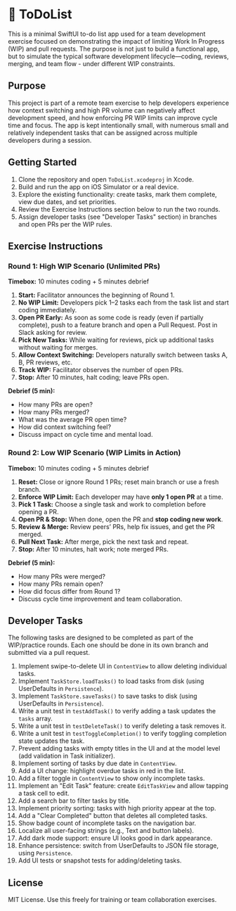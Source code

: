 # 📝 ToDoList

This is a minimal SwiftUI to-do list app used for a team development exercise focused on demonstrating the impact of limiting Work In Progress (WIP) and pull requests. The purpose is not just to build a functional app, but to simulate the typical software development lifecycle—coding, reviews, merging, and team flow - under different WIP constraints.

## Purpose

This project is part of a remote team exercise to help developers experience how context switching and high PR volume can negatively affect development speed, and how enforcing PR WIP limits can improve cycle time and focus. The app is kept intentionally small, with numerous small and relatively independent tasks that can be assigned across multiple developers during a session.

## Getting Started

1. Clone the repository and open `ToDoList.xcodeproj` in Xcode.
2. Build and run the app on iOS Simulator or a real device.
3. Explore the existing functionality: create tasks, mark them complete, view due dates, and set priorities.
4. Review the Exercise Instructions section below to run the two rounds.
5. Assign developer tasks (see "Developer Tasks" section) in branches and open PRs per the WIP rules.

## Exercise Instructions

### Round 1: High WIP Scenario (Unlimited PRs)

**Timebox:** 10 minutes coding + 5 minutes debrief

1. **Start:** Facilitator announces the beginning of Round 1.  
2. **No WIP Limit:** Developers pick 1–2 tasks each from the task list and start coding immediately.  
3. **Open PR Early:** As soon as some code is ready (even if partially complete), push to a feature branch and open a Pull Request. Post in Slack asking for review.  
4. **Pick New Tasks:** While waiting for reviews, pick up additional tasks without waiting for merges.  
5. **Allow Context Switching:** Developers naturally switch between tasks A, B, PR reviews, etc.  
6. **Track WIP:** Facilitator observes the number of open PRs.  
7. **Stop:** After 10 minutes, halt coding; leave PRs open.  

**Debrief (5 min):**  
- How many PRs are open?  
- How many PRs merged?  
- What was the average PR open time?  
- How did context switching feel?  
- Discuss impact on cycle time and mental load.

### Round 2: Low WIP Scenario (WIP Limits in Action)

**Timebox:** 10 minutes coding + 5 minutes debrief

1. **Reset:** Close or ignore Round 1 PRs; reset main branch or use a fresh branch.  
2. **Enforce WIP Limit:** Each developer may have **only 1 open PR** at a time.  
3. **Pick 1 Task:** Choose a single task and work to completion before opening a PR.  
4. **Open PR & Stop:** When done, open the PR and **stop coding new work**.  
5. **Review & Merge:** Review peers’ PRs, help fix issues, and get the PR merged.  
6. **Pull Next Task:** After merge, pick the next task and repeat.  
7. **Stop:** After 10 minutes, halt work; note merged PRs.

**Debrief (5 min):**  
- How many PRs were merged?  
- How many PRs remain open?  
- How did focus differ from Round 1?  
- Discuss cycle time improvement and team collaboration.

## Developer Tasks

The following tasks are designed to be completed as part of the WIP/practice rounds. Each one should be done in its own branch and submitted via a pull request.

1. Implement swipe-to-delete UI in `ContentView` to allow deleting individual tasks.
2. Implement `TaskStore.loadTasks()` to load tasks from disk (using UserDefaults in `Persistence`).
3. Implement `TaskStore.saveTasks()` to save tasks to disk (using UserDefaults in `Persistence`).
4. Write a unit test in `testAddTask()` to verify adding a task updates the `tasks` array.
5. Write a unit test in `testDeleteTask()` to verify deleting a task removes it.
6. Write a unit test in `testToggleCompletion()` to verify toggling completion state updates the task.
7. Prevent adding tasks with empty titles in the UI and at the model level (add validation in Task initializer).
8. Implement sorting of tasks by due date in `ContentView`.
9. Add a UI change: highlight overdue tasks in red in the list.
10. Add a filter toggle in `ContentView` to show only incomplete tasks.
11. Implement an "Edit Task" feature: create `EditTaskView` and allow tapping a task cell to edit.
12. Add a search bar to filter tasks by title.
13. Implement priority sorting: tasks with high priority appear at the top.
14. Add a "Clear Completed" button that deletes all completed tasks.
15. Show badge count of incomplete tasks on the navigation bar.
16. Localize all user-facing strings (e.g., Text and button labels).
17. Add dark mode support: ensure UI looks good in dark appearance.
18. Enhance persistence: switch from UserDefaults to JSON file storage, using `Persistence`.
19. Add UI tests or snapshot tests for adding/deleting tasks.

## License

MIT License. Use this freely for training or team collaboration exercises.

